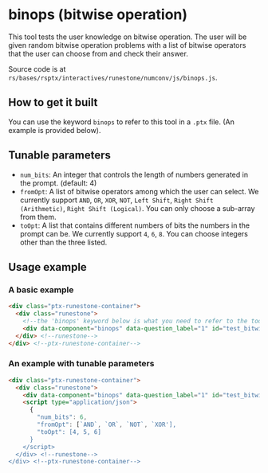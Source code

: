 # binops (bitwise operation)
This tool tests the user knowledge on bitwise operation. The user will be given random bitwise operation problems with a list of bitwise operators that the user can choose from and check their answer. 

Source code is at `rs/bases/rsptx/interactives/runestone/numconv/js/binops.js`.

## How to get it built

You can use the keyword `binops` to refer to this tool in a `.ptx` file. (An example is provided below).

## Tunable parameters

- `num_bits`: An integer that controls the length of numbers generated in the prompt. (default: 4)
- `fromOpt`: A list of bitwise operators among which the user can select. We currently support `AND`, `OR`, `XOR`, `NOT`, `Left Shift`, `Right Shift (Arithmetic)`, `Right Shift (Logical)`. You can only choose a sub-array from them.
- `toOpt`: A list that contains different numbers of bits the numbers in the prompt can be. We currently support `4`, `6`, `8`. You can choose integers other than the three listed.

## Usage example

### A basic example

```html
<div class="ptx-runestone-container">
  <div class="runestone">
    <!--the 'binops' keyword below is what you need to refer to the tool-->
    <div data-component="binops" data-question_label="1" id="test_bitwise_operation"></div>
  </div> <!--runestone-->
</div> <!--ptx-runestone-container-->
```

### An example with tunable parameters

```html
<div class="ptx-runestone-container">
  <div class="runestone">
    <div data-component="binops" data-question_label="1" id="test_bitwise_operation"></div>
    <script type="application/json">
      {
        "num_bits": 6,
        "fromOpt": [`AND`, `OR`, `NOT`, `XOR'],
        "toOpt": [4, 5, 6]
      }
    </script>
  </div> <!--runestone-->
</div> <!--ptx-runestone-container-->
```
